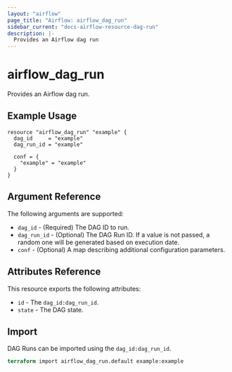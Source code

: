 ```yaml
---
layout: "airflow"
page_title: "Airflow: airflow_dag_run"
sidebar_current: "docs-airflow-resource-dag-run"
description: |-
  Provides an Airflow dag run
---
```


# airflow_dag_run

Provides an Airflow dag run.

## Example Usage

```hcl
resource "airflow_dag_run" "example" {
  dag_id     = "example"
  dag_run_id = "example"

  conf = {
    "example" = "example"
  }  
}
```

## Argument Reference

The following arguments are supported:

* `dag_id` - (Required) The DAG ID to run.
* `dag_run_id` - (Optional) The DAG Run ID. If a value is not passed, a random one will be generated based on execution date.
* `conf` - (Optional) A map describing additional configuration parameters.

## Attributes Reference

This resource exports the following attributes:

* `id` - The `dag_id:dag_run_id`.
* `state` - The DAG state.

## Import

DAG Runs can be imported using the `dag_id:dag_run_id`.

```terraform
terraform import airflow_dag_run.default example:example
```
